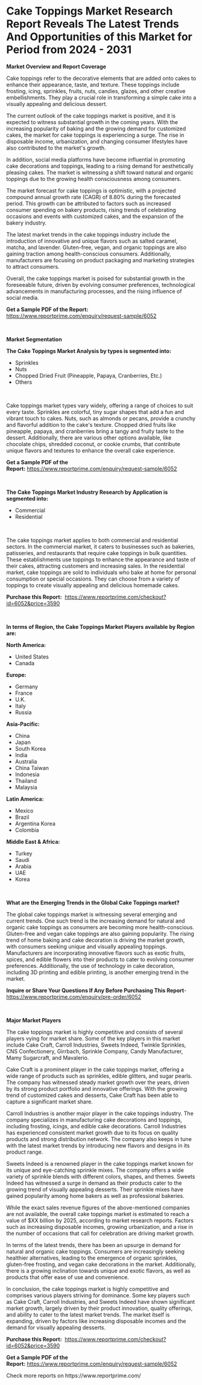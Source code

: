 <p><h1>Cake Toppings Market Research Report Reveals The Latest Trends And Opportunities of this Market for Period from 2024 - 2031</h1></p><p><strong>Market Overview and Report Coverage</strong></p>
<p><p>Cake toppings refer to the decorative elements that are added onto cakes to enhance their appearance, taste, and texture. These toppings include frosting, icing, sprinkles, fruits, nuts, candies, glazes, and other creative embellishments. They play a crucial role in transforming a simple cake into a visually appealing and delicious dessert.</p><p>The current outlook of the cake toppings market is positive, and it is expected to witness substantial growth in the coming years. With the increasing popularity of baking and the growing demand for customized cakes, the market for cake toppings is experiencing a surge. The rise in disposable income, urbanization, and changing consumer lifestyles have also contributed to the market's growth.</p><p>In addition, social media platforms have become influential in promoting cake decorations and toppings, leading to a rising demand for aesthetically pleasing cakes. The market is witnessing a shift toward natural and organic toppings due to the growing health consciousness among consumers.</p><p>The market forecast for cake toppings is optimistic, with a projected compound annual growth rate (CAGR) of 8.80% during the forecasted period. This growth can be attributed to factors such as increased consumer spending on bakery products, rising trends of celebrating occasions and events with customized cakes, and the expansion of the bakery industry.</p><p>The latest market trends in the cake toppings industry include the introduction of innovative and unique flavors such as salted caramel, matcha, and lavender. Gluten-free, vegan, and organic toppings are also gaining traction among health-conscious consumers. Additionally, manufacturers are focusing on product packaging and marketing strategies to attract consumers.</p><p>Overall, the cake toppings market is poised for substantial growth in the foreseeable future, driven by evolving consumer preferences, technological advancements in manufacturing processes, and the rising influence of social media.</p></p>
<p><strong>Get a Sample PDF of the Report:</strong> <a href="https://www.reportprime.com/enquiry/request-sample/6052">https://www.reportprime.com/enquiry/request-sample/6052</a></p>
<p>&nbsp;</p>
<p><strong>Market Segmentation</strong></p>
<p><strong>The Cake Toppings Market Analysis by types is segmented into:</strong></p>
<p><ul><li>Sprinkles</li><li>Nuts</li><li>Chopped Dried Fruit (Pineapple, Papaya, Cranberries, Etc.)</li><li>Others</li></ul></p>
<p>&nbsp;</p>
<p><p>Cake toppings market types vary widely, offering a range of choices to suit every taste. Sprinkles are colorful, tiny sugar shapes that add a fun and vibrant touch to cakes. Nuts, such as almonds or pecans, provide a crunchy and flavorful addition to the cake's texture. Chopped dried fruits like pineapple, papaya, and cranberries bring a tangy and fruity taste to the dessert. Additionally, there are various other options available, like chocolate chips, shredded coconut, or cookie crumbs, that contribute unique flavors and textures to enhance the overall cake experience.</p></p>
<p><strong>Get a Sample PDF of the Report:</strong>&nbsp;<a href="https://www.reportprime.com/enquiry/request-sample/6052">https://www.reportprime.com/enquiry/request-sample/6052</a></p>
<p>&nbsp;</p>
<p><strong>The Cake Toppings Market Industry Research by Application is segmented into:</strong></p>
<p><ul><li>Commercial</li><li>Residential</li></ul></p>
<p>&nbsp;</p>
<p><p>The cake toppings market applies to both commercial and residential sectors. In the commercial market, it caters to businesses such as bakeries, patisseries, and restaurants that require cake toppings in bulk quantities. These establishments use toppings to enhance the appearance and taste of their cakes, attracting customers and increasing sales. In the residential market, cake toppings are sold to individuals who bake at home for personal consumption or special occasions. They can choose from a variety of toppings to create visually appealing and delicious homemade cakes.</p></p>
<p><strong>Purchase this Report:</strong>&nbsp; <a href="https://www.reportprime.com/checkout?id=6052&price=3590">https://www.reportprime.com/checkout?id=6052&price=3590</a></p>
<p>&nbsp;</p>
<p><strong>In terms of Region, the Cake Toppings Market Players available by Region are:</strong></p>
<p>
    <p> <strong> North America: </strong>
        <ul>
            <li>United States</li>
            <li>Canada</li>
        </ul>
        </p> 
    <p> <strong> Europe: </strong>
        <ul>
            <li>Germany</li>
            <li>France</li>
            <li>U.K.</li>
            <li>Italy</li>
            <li>Russia</li>
        </ul>
        </p> 
    <p> <strong> Asia-Pacific: </strong>
        <ul>
            <li>China</li>
            <li>Japan</li>
            <li>South Korea</li>
            <li>India</li>
            <li>Australia</li>
            <li>China Taiwan</li>
            <li>Indonesia</li>
            <li>Thailand</li>
            <li>Malaysia</li>
        </ul>
        </p> 
    <p> <strong> Latin America: </strong>
        <ul>
            <li>Mexico</li>
            <li>Brazil</li>
            <li>Argentina Korea</li>
            <li>Colombia</li>
        </ul>
        </p> 
    <p> <strong> Middle East & Africa: </strong>
        <ul>
            <li>Turkey</li>
            <li>Saudi</li>
            <li>Arabia</li>
            <li>UAE</li>
            <li>Korea</li>
        </ul>
    </p>
    </p>
<p>&nbsp;</p>
<p><strong>What are the Emerging Trends in the Global Cake Toppings market?</strong></p>
<p><p>The global cake toppings market is witnessing several emerging and current trends. One such trend is the increasing demand for natural and organic cake toppings as consumers are becoming more health-conscious. Gluten-free and vegan cake toppings are also gaining popularity. The rising trend of home baking and cake decoration is driving the market growth, with consumers seeking unique and visually appealing toppings. Manufacturers are incorporating innovative flavors such as exotic fruits, spices, and edible flowers into their products to cater to evolving consumer preferences. Additionally, the use of technology in cake decoration, including 3D printing and edible printing, is another emerging trend in the market.</p></p>
<p><strong>Inquire or Share Your Questions If Any Before Purchasing This Report</strong>- <a href="https://www.reportprime.com/enquiry/pre-order/6052">https://www.reportprime.com/enquiry/pre-order/6052</a></p>
<p>&nbsp;</p>
<p><strong>Major Market Players</strong></p>
<p><p>The cake toppings market is highly competitive and consists of several players vying for market share. Some of the key players in this market include Cake Craft, Carroll Industries, Sweets Indeed, Twinkle Sprinkles, CNS Confectionery, Girrbach, Sprinkle Company, Candy Manufacturer, Mamy Sugarcraft, and Mavalerio. </p><p>Cake Craft is a prominent player in the cake toppings market, offering a wide range of products such as sprinkles, edible glitters, and sugar pearls. The company has witnessed steady market growth over the years, driven by its strong product portfolio and innovative offerings. With the growing trend of customized cakes and desserts, Cake Craft has been able to capture a significant market share.</p><p>Carroll Industries is another major player in the cake toppings industry. The company specializes in manufacturing cake decorations and toppings, including frosting, icings, and edible cake decorations. Carroll Industries has experienced consistent market growth due to its focus on quality products and strong distribution network. The company also keeps in tune with the latest market trends by introducing new flavors and designs in its product range.</p><p>Sweets Indeed is a renowned player in the cake toppings market known for its unique and eye-catching sprinkle mixes. The company offers a wide variety of sprinkle blends with different colors, shapes, and themes. Sweets Indeed has witnessed a surge in demand as their products cater to the growing trend of visually appealing desserts. Their sprinkle mixes have gained popularity among home bakers as well as professional bakeries.</p><p>While the exact sales revenue figures of the above-mentioned companies are not available, the overall cake toppings market is estimated to reach a value of $XX billion by 2025, according to market research reports. Factors such as increasing disposable incomes, growing urbanization, and a rise in the number of occasions that call for celebration are driving market growth.</p><p>In terms of the latest trends, there has been an upsurge in demand for natural and organic cake toppings. Consumers are increasingly seeking healthier alternatives, leading to the emergence of organic sprinkles, gluten-free frosting, and vegan cake decorations in the market. Additionally, there is a growing inclination towards unique and exotic flavors, as well as products that offer ease of use and convenience.</p><p>In conclusion, the cake toppings market is highly competitive and comprises various players striving for dominance. Some key players such as Cake Craft, Carroll Industries, and Sweets Indeed have shown significant market growth, largely driven by their product innovation, quality offerings, and ability to cater to the latest market trends. The market itself is expanding, driven by factors like increasing disposable incomes and the demand for visually appealing desserts.</p></p>
<p><strong>Purchase this Report:</strong>&nbsp;&nbsp;<a href="https://www.reportprime.com/checkout?id=6052&price=3590">https://www.reportprime.com/checkout?id=6052&price=3590</a></p>
<p></p>
<p><strong>Get a Sample PDF of the Report:</strong>&nbsp;<a href="https://www.reportprime.com/enquiry/request-sample/6052">https://www.reportprime.com/enquiry/request-sample/6052</a></p>
<p>Check more reports on https://www.reportprime.com/</p>